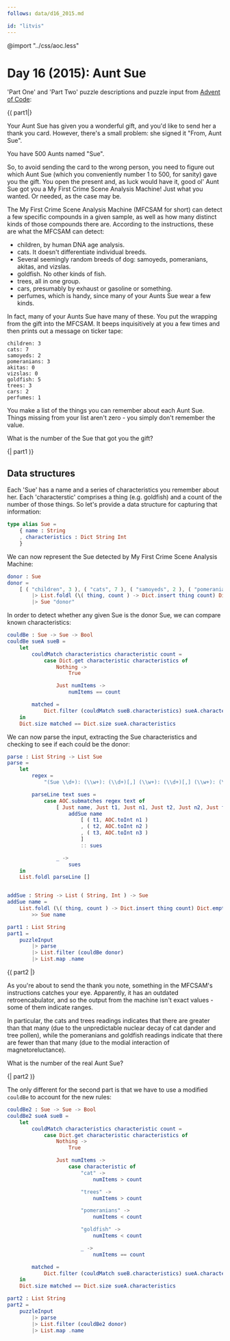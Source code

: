 ```yaml
---
follows: data/d16_2015.md

id: "litvis"
---
```


@import "../css/aoc.less"

# Day 16 (2015): Aunt Sue

'Part One' and 'Part Two' puzzle descriptions and puzzle input from [Advent of Code](https://adventofcode.com/2015/day/16):

{( part1|}

Your Aunt Sue has given you a wonderful gift, and you'd like to send her a thank you card. However, there's a small problem: she signed it "From, Aunt Sue".

You have 500 Aunts named "Sue".

So, to avoid sending the card to the wrong person, you need to figure out which Aunt Sue (which you conveniently number 1 to 500, for sanity) gave you the gift. You open the present and, as luck would have it, good ol' Aunt Sue got you a My First Crime Scene Analysis Machine! Just what you wanted. Or needed, as the case may be.

The My First Crime Scene Analysis Machine (MFCSAM for short) can detect a few specific compounds in a given sample, as well as how many distinct kinds of those compounds there are. According to the instructions, these are what the MFCSAM can detect:

- children, by human DNA age analysis.
- cats. It doesn't differentiate individual breeds.
- Several seemingly random breeds of dog: samoyeds, pomeranians, akitas, and vizslas.
- goldfish. No other kinds of fish.
- trees, all in one group.
- cars, presumably by exhaust or gasoline or something.
- perfumes, which is handy, since many of your Aunts Sue wear a few kinds.

In fact, many of your Aunts Sue have many of these. You put the wrapping from the gift into the MFCSAM. It beeps inquisitively at you a few times and then prints out a message on ticker tape:

```
children: 3
cats: 7
samoyeds: 2
pomeranians: 3
akitas: 0
vizslas: 0
goldfish: 5
trees: 3
cars: 2
perfumes: 1
```

You make a list of the things you can remember about each Aunt Sue. Things missing from your list aren't zero - you simply don't remember the value.

What is the number of the Sue that got you the gift?

{| part1 )}

## Data structures

Each 'Sue' has a name and a series of characteristics you remember about her. Each 'characterstic' comprises a thing (e.g. goldfish) and a count of the number of those things. So let's provide a data structure for capturing that information:

```elm {l}
type alias Sue =
    { name : String
    , characteristics : Dict String Int
    }
```

We can now represent the Sue detected by My First Crime Scene Analysis Machine:

```elm {l}
donor : Sue
donor =
    [ ( "children", 3 ), ( "cats", 7 ), ( "samoyeds", 2 ), ( "pomeranians", 3 ), ( "akitas", 0 ), ( "vizslas", 0 ), ( "goldfish", 5 ), ( "trees", 3 ), ( "cars", 2 ), ( "perfumes", 1 ) ]
        |> List.foldl (\( thing, count ) -> Dict.insert thing count) Dict.empty
        |> Sue "donor"
```

In order to detect whether any given Sue is the donor Sue, we can compare known characteristics:

```elm {l}
couldBe : Sue -> Sue -> Bool
couldBe sueA sueB =
    let
        couldMatch characteristics characteristic count =
            case Dict.get characteristic characteristics of
                Nothing ->
                    True

                Just numItems ->
                    numItems == count

        matched =
            Dict.filter (couldMatch sueB.characteristics) sueA.characteristics
    in
    Dict.size matched == Dict.size sueA.characteristics
```

We can now parse the input, extracting the Sue characteristics and checking to see if each could be the donor:

```elm {l}
parse : List String -> List Sue
parse =
    let
        regex =
            "(Sue \\d+): (\\w+): (\\d+)[,] (\\w+): (\\d+)[,] (\\w+): (\\d+)"

        parseLine text sues =
            case AOC.submatches regex text of
                [ Just name, Just t1, Just n1, Just t2, Just n2, Just t3, Just n3 ] ->
                    addSue name
                        [ ( t1, AOC.toInt n1 )
                        , ( t2, AOC.toInt n2 )
                        , ( t3, AOC.toInt n3 )
                        ]
                        :: sues

                _ ->
                    sues
    in
    List.foldl parseLine []


addSue : String -> List ( String, Int ) -> Sue
addSue name =
    List.foldl (\( thing, count ) -> Dict.insert thing count) Dict.empty
        >> Sue name
```

```elm {l r}
part1 : List String
part1 =
    puzzleInput
        |> parse
        |> List.filter (couldBe donor)
        |> List.map .name
```

{( part2 |}

As you're about to send the thank you note, something in the MFCSAM's instructions catches your eye. Apparently, it has an outdated retroencabulator, and so the output from the machine isn't exact values - some of them indicate ranges.

In particular, the cats and trees readings indicates that there are greater than that many (due to the unpredictable nuclear decay of cat dander and tree pollen), while the pomeranians and goldfish readings indicate that there are fewer than that many (due to the modial interaction of magnetoreluctance).

What is the number of the real Aunt Sue?

{| part2 )}

The only different for the second part is that we have to use a modified `couldBe` to account for the new rules:

```elm {l}
couldBe2 : Sue -> Sue -> Bool
couldBe2 sueA sueB =
    let
        couldMatch characteristics characteristic count =
            case Dict.get characteristic characteristics of
                Nothing ->
                    True

                Just numItems ->
                    case characteristic of
                        "cat" ->
                            numItems > count

                        "trees" ->
                            numItems > count

                        "pomeranians" ->
                            numItems < count

                        "goldfish" ->
                            numItems < count

                        _ ->
                            numItems == count

        matched =
            Dict.filter (couldMatch sueB.characteristics) sueA.characteristics
    in
    Dict.size matched == Dict.size sueA.characteristics
```

```elm {l r}
part2 : List String
part2 =
    puzzleInput
        |> parse
        |> List.filter (couldBe2 donor)
        |> List.map .name
```

